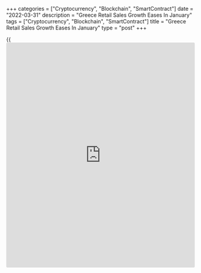 +++
categories = ["Cryptocurrency", "Blockchain", "SmartContract"]
date = "2022-03-31"
description = "Greece Retail Sales Growth Eases In January"
tags = ["Cryptocurrency", "Blockchain", "SmartContract"]
title = "Greece Retail Sales Growth Eases In January"
type = "post"
+++

{{<iframe id="large-banner" src="https://www.bounty.group/#slide=26.0" width="100%" height="600" scrolling="no" style="border: 0px solid rgb(216, 221, 230); border-radius: 3px;">}}

Greece's retail sales increased at a softer pace in January, data
released by the Hellenic Statistical Authority showed on Monday.

The retail sales volume increased 8.9 percent year-on-year in January,
after a 19.6 percent rise in December. The latest growth in retail sales
was the slowest since October.

Excluding auto fuel, retail sales rose 5.4 percent annually in January,
following a 17.5 percent increase in the previous month.

Sales of non-food sector expect automotive fuels rose 11.4 percent
yearly in January and those of food sector rose 0.4 percent. Sales of
automotive fuels grew 17.4 percent.

On a monthly basis, the retail sales volume declined 0.9 percent in
January, after a 0.8 percent growth in the preceding month.

Data showed that retail turnover increased 13.9 percent annually in
January and fell 0.2 percent from the previous month.

For comments and feedback [contact](https://www.playgroundfx.com/contact/): editorial@rtt[news](https://www.letsplayfx.com/blog/forex-news-website/).com

[Economic News][1]

 **What parts of the world are seeing the best (and worst) economic
performances lately? Click[here][2] to check out our [Econ Scorecard][2]
and find out! See up-to-the-moment [ranking](https://www.playgroundfx.com/blog/crypto-exchange-ranking/)s for the best and worst
performers in [GDP][3], [unemployment rate][4], [inflation][5] and much
more.**

   1. www.rtt[news](https://www.letsplayfx.com/blog/forex-news-website/).com/Content/EconomicNews.aspx
   2. www.rtt[news](https://www.letsplayfx.com/blog/forex-news-website/).com/economic-scorecard/world-rank/PPI/highest-performance.aspx
   3. www.rtt[news](https://www.letsplayfx.com/blog/forex-news-website/).com/economic-scorecard/world-rank/GDP/highest-performance.aspx
   4. www.rtt[news](https://www.letsplayfx.com/blog/forex-news-website/).com/economic-scorecard/world-rank/unemployment-rate/lowest-performance.aspx
   5. www.rtt[news](https://www.letsplayfx.com/blog/forex-news-website/).com/economic-scorecard/world-rank/CPI/highest-performance.aspx